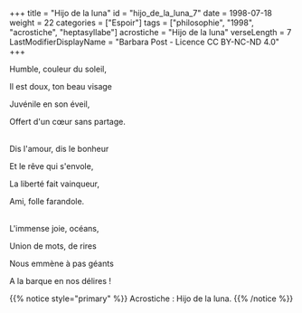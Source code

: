 +++
title = "Hijo de la luna"
id = "hijo_de_la_luna_7"
date = 1998-07-18
weight = 22
categories = ["Espoir"]
tags = ["philosophie", "1998", "acrostiche", "heptasyllabe"]
acrostiche = "Hijo de la luna"
verseLength = 7
LastModifierDisplayName = "Barbara Post - Licence CC BY-NC-ND 4.0"
+++

Humble, couleur du soleil,

Il est doux, ton beau visage

Juvénile en son éveil,

Offert d'un cœur sans partage.

 \
Dis l'amour, dis le bonheur

Et le rêve qui s'envole,

La liberté fait vainqueur,

Ami, folle farandole.

 \
L'immense joie, océans,

Union de mots, de rires

Nous emmène à pas géants

A la barque en nos délires !

{{% notice style="primary" %}}
Acrostiche : Hijo de la luna.
{{% /notice %}}
